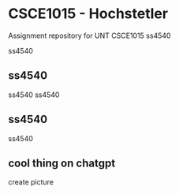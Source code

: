 # CSCE1015 - Hochstetler
Assignment repository for UNT CSCE1015
ss4540

ss4540

## ss4540
ss4540
ss4540
## ss4540
ss4540
## cool thing on chatgpt
create picture
